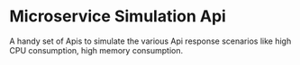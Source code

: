 # Microservice Simulation Api

A handy set of Apis to simulate the various Api response scenarios like high CPU consumption, high memory consumption.
